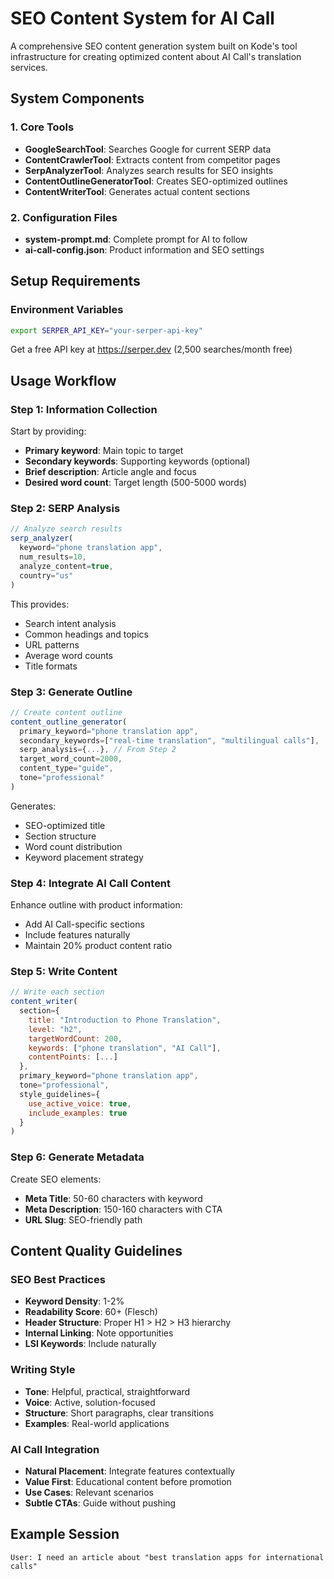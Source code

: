 # SEO Content System for AI Call

A comprehensive SEO content generation system built on Kode's tool infrastructure for creating optimized content about AI Call's translation services.

## System Components

### 1. Core Tools
- **GoogleSearchTool**: Searches Google for current SERP data
- **ContentCrawlerTool**: Extracts content from competitor pages
- **SerpAnalyzerTool**: Analyzes search results for SEO insights
- **ContentOutlineGeneratorTool**: Creates SEO-optimized outlines
- **ContentWriterTool**: Generates actual content sections

### 2. Configuration Files
- **system-prompt.md**: Complete prompt for AI to follow
- **ai-call-config.json**: Product information and SEO settings

## Setup Requirements

### Environment Variables
```bash
export SERPER_API_KEY="your-serper-api-key"
```

Get a free API key at https://serper.dev (2,500 searches/month free)

## Usage Workflow

### Step 1: Information Collection
Start by providing:
- **Primary keyword**: Main topic to target
- **Secondary keywords**: Supporting keywords (optional)
- **Brief description**: Article angle and focus
- **Desired word count**: Target length (500-5000 words)

### Step 2: SERP Analysis
```javascript
// Analyze search results
serp_analyzer(
  keyword="phone translation app",
  num_results=10,
  analyze_content=true,
  country="us"
)
```

This provides:
- Search intent analysis
- Common headings and topics
- URL patterns
- Average word counts
- Title formats

### Step 3: Generate Outline
```javascript
// Create content outline
content_outline_generator(
  primary_keyword="phone translation app",
  secondary_keywords=["real-time translation", "multilingual calls"],
  serp_analysis={...}, // From Step 2
  target_word_count=2000,
  content_type="guide",
  tone="professional"
)
```

Generates:
- SEO-optimized title
- Section structure
- Word count distribution
- Keyword placement strategy

### Step 4: Integrate AI Call Content
Enhance outline with product information:
- Add AI Call-specific sections
- Include features naturally
- Maintain 20% product content ratio

### Step 5: Write Content
```javascript
// Write each section
content_writer(
  section={
    title: "Introduction to Phone Translation",
    level: "h2",
    targetWordCount: 200,
    keywords: ["phone translation", "AI Call"],
    contentPoints: [...]
  },
  primary_keyword="phone translation app",
  tone="professional",
  style_guidelines={
    use_active_voice: true,
    include_examples: true
  }
)
```

### Step 6: Generate Metadata
Create SEO elements:
- **Meta Title**: 50-60 characters with keyword
- **Meta Description**: 150-160 characters with CTA
- **URL Slug**: SEO-friendly path

## Content Quality Guidelines

### SEO Best Practices
- **Keyword Density**: 1-2%
- **Readability Score**: 60+ (Flesch)
- **Header Structure**: Proper H1 > H2 > H3 hierarchy
- **Internal Linking**: Note opportunities
- **LSI Keywords**: Include naturally

### Writing Style
- **Tone**: Helpful, practical, straightforward
- **Voice**: Active, solution-focused
- **Structure**: Short paragraphs, clear transitions
- **Examples**: Real-world applications

### AI Call Integration
- **Natural Placement**: Integrate features contextually
- **Value First**: Educational content before promotion
- **Use Cases**: Relevant scenarios
- **Subtle CTAs**: Guide without pushing

## Example Session

```
User: I need an article about "best translation apps for international calls"